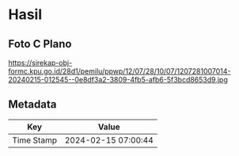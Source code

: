 # Hasil

## Foto C Plano

https://sirekap-obj-formc.kpu.go.id/28d1/pemilu/ppwp/12/07/28/10/07/1207281007014-20240215-012545--0e8df3a2-3809-4fb5-afb6-5f3bcd8653d9.jpg


## Metadata

| Key        | Value               |
| ---------- | ------------------- |
| Time Stamp | 2024-02-15 07:00:44 |



